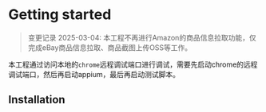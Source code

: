# Getting started

> 变更记录 2025-03-04:
> 本工程不再进行Amazon的商品信息拉取功能，仅完成eBay商品信息拉取、商品截图上传OSS等工作。

本工程通过访问本地的`chrome`远程调试端口进行调试，需要先启动chrome的远程调试端口，然后再启动appium，最后再启动测试脚本。

## Installation